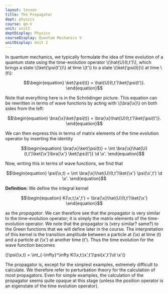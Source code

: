 ```yaml
---
layout: lesson
title: The Propagator 
dept: physics
course: qm-V
unit: unit2
deptDisplay: Physics
courseDisplay: Quantum Mechanics V
unitDisplay: Unit 2
---
```

In quantum mechanics, we typically formulate the idea of time evolution of a quantum state using the time-evolution operator \\(\hat{U}(t,t')\\), which brings a state \\(\ket{\psi(t')}\\) at time \\(t'\\) to a state \\(\ket{\psi(t)}\\) at time \\(t\\):

$$\begin{equation}
\ket{\psi(t)} = \hat{U}(t,t')\ket{\psi(t')}.
\end{equation}$$

Note that everything here is in the Schrödinger picture. This equation can be rewritten in terms of wave functions by acting with \\(\bra{\x}\\) on both sides from the left:

$$\begin{equation}
\bra{\x}\ket{\psi(t)} = \bra{\x}\hat{U}(t,t')\ket{\psi(t')}.
\end{equation}$$

We can then express this in terms of matrix elements of the time evolution operator by inserting the identity

$$\begin{equation}
\bra{\x}\ket{\psi(t)} = \int \bra{\x}\hat{U}(t,t')\ket{\x'}\bra{\x'} \ket{\psi(t')} \d \x'. 
\end{equation}$$

Now, writing this in terms of wave functions, we find that 

$$\begin{equation}
\psi(\x,t) = \int \bra{\x}\hat{U}(t,t')\ket{\x'} \psi(\x',t') \d \x'. 
\end{equation}$$

<div class="definition">
<b>Definition:</b>
We define the integral kernel 

$$\begin{equation}
K(\x,t;\x',t') = \bra{\x}\hat{U}(t,t')\ket{\x'}
\end{equation}$$

as the <i>propagator</i>. We can therefore see that the propagator is very similar to the time-evolution operator; it is simply the matrix elements of the time-evolution operator. We note that the propagator is (very similar? same?) to the Green functions that we will define later in the course. The interpretation of this kernel is the transition amplitude between a particle at \(\x\) at time \(t\) and a particle at \(\x'\) at another time \(t'\). Thus the time evolution for the wave function becomes 

\(\)\psi(\x,t) = \int_{-\infty}^\infty K(\x,t;\x',t')\psi(x',t')\d \x'\(\)

</div>

The propagator is, except for the simplest examples, extremely difficult to calculate. We therefore refer to perturbation theory for the calculation of most propagators. Even for simple examples, the calculation of the propagator seems quite opaque at this stage (unless the position operator is an eigenstate of the time evolution operator). 

